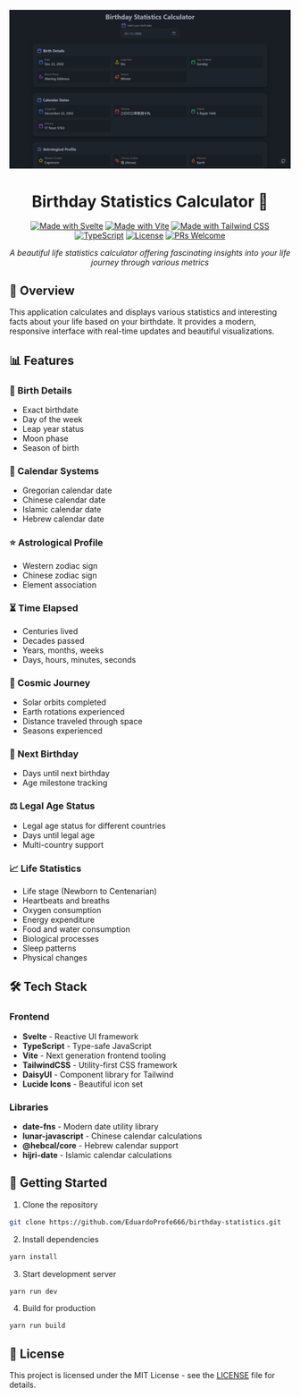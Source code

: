 <div align="center">

![Birthday Statistics](/public/banner.png)

# Birthday Statistics Calculator 🎂

[![Made with Svelte][svelte-badge]][svelte-url]
[![Made with Vite][vite-badge]][vite-url]
[![Made with Tailwind CSS][tailwind-badge]][tailwind-url]
[![TypeScript][ts-badge]][ts-url]
[![License][license-badge]][license-url]
[![PRs Welcome][prs-badge]][prs-url]

_A beautiful life statistics calculator offering fascinating insights into your life journey through various metrics_

</div>

## 🎯 Overview

This application calculates and displays various statistics and interesting facts about your life based on your birthdate. It provides a modern, responsive interface with real-time updates and beautiful visualizations.

## 📊 Features

### 🎂 Birth Details
- Exact birthdate
- Day of the week
- Leap year status
- Moon phase
- Season of birth

### 📅 Calendar Systems
- Gregorian calendar date
- Chinese calendar date
- Islamic calendar date
- Hebrew calendar date

### ⭐ Astrological Profile
- Western zodiac sign
- Chinese zodiac sign
- Element association

### ⏳ Time Elapsed
- Centuries lived
- Decades passed
- Years, months, weeks
- Days, hours, minutes, seconds

### 🚀 Cosmic Journey
- Solar orbits completed
- Earth rotations experienced
- Distance traveled through space
- Seasons experienced

### 🎈 Next Birthday
- Days until next birthday
- Age milestone tracking

### ⚖️ Legal Age Status
- Legal age status for different countries
- Days until legal age
- Multi-country support

### 📈 Life Statistics
- Life stage (Newborn to Centenarian)
- Heartbeats and breaths
- Oxygen consumption
- Energy expenditure
- Food and water consumption
- Biological processes
- Sleep patterns
- Physical changes

## 🛠️ Tech Stack

### Frontend
- **Svelte** - Reactive UI framework
- **TypeScript** - Type-safe JavaScript
- **Vite** - Next generation frontend tooling
- **TailwindCSS** - Utility-first CSS framework
- **DaisyUI** - Component library for Tailwind
- **Lucide Icons** - Beautiful icon set

### Libraries
- **date-fns** - Modern date utility library
- **lunar-javascript** - Chinese calendar calculations
- **@hebcal/core** - Hebrew calendar support
- **hijri-date** - Islamic calendar calculations

## 🚀 Getting Started

1. Clone the repository
```bash
git clone https://github.com/EduardoProfe666/birthday-statistics.git
```

2. Install dependencies
```bash
yarn install
```

3. Start development server
```bash
yarn run dev
```

4. Build for production
```bash
yarn run build
```

## 📝 License

This project is licensed under the MIT License - see the [LICENSE](LICENSE) file for details.

<!-- MARKDOWN LINKS & BADGES -->
[svelte-badge]: https://img.shields.io/badge/Svelte-F04E1E?style=for-the-badge&logo=svelte&logoColor=white
[svelte-url]: https://svelte.dev/
[vite-badge]: https://img.shields.io/badge/Vite-24ea1b?style=for-the-badge&logo=vite&logoColor=white
[vite-url]: https://vitejs.dev/
[tailwind-badge]: https://img.shields.io/badge/Tailwind_CSS-06B6D4?style=for-the-badge&logo=tailwindcss&logoColor=white
[tailwind-url]: https://tailwindcss.com/
[ts-badge]: https://img.shields.io/badge/TypeScript-007ACC?style=for-the-badge&logo=typescript&logoColor=white
[ts-url]: https://www.typescriptlang.org/
[license-badge]: https://img.shields.io/badge/License-MIT-yellow.svg?style=for-the-badge
[license-url]: https://opensource.org/licenses/MIT
[prs-badge]: https://img.shields.io/badge/PRs-welcome-brightgreen.svg?style=for-the-badge
[prs-url]: http://makeapullrequest.com/